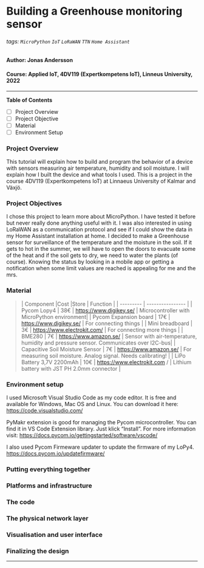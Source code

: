 # Building a Greenhouse monitoring sensor

###### tags: `MicroPython` `IoT` `LoRaWAN` `TTN` `Home Assistant`
#### Author: Jonas Andersson
#### Course: Applied IoT, 4DV119 (Expertkompetens IoT), Linneus University, 2022

---
**Table of Contents**

- [ ] Project Overview
- [ ] Project Objective
- [ ] Material
- [ ] Environment Setup

### Project Overview
This tutorial will explain how to build and program the behavior of a device with sensors measuring air temperature, humidity and soil moisture.
I will explain how I built the device and what tools I used.
This is a project in the course 4DV119 (Expertkompetens IoT) at Linnaeus University of Kalmar and Växjö.

### Project Objectives
I chose this project to learn more about MicroPython. I have tested it before but never really done anything useful with it. I was also interested in using LoRaWAN as a communication protocol and see if I could show the data in my Home Assistant installation at home.
I decided to make a Greenhouse sensor for surveillance of the temperature and the moisture in the soil. If it gets to hot in the summer, we will have to open the doors to evacuate some of the heat and if the soil gets to dry, we need to water the plants (of course). Knowing the status by looking in a mobile app or getting a notification when some limit values are reached is appealing for me and the mrs.


### Material

>| Component |Cost |Store | Function         |
>| --------- | ---------------- |
>| Pycom Lopy4 | 38€ | https://www.digikey.se/ | Microcontroller with MicroPython environment|
>| Pycom Expansion board | 17€ | https://www.digikey.se/ | For connecting things |
>| Mini breadboard | 3€ | https://www.electrokit.com/ | For connecting more things |
>| BME280 | 7€ | https://www.amazon.se/ | Sensor with air-temperature, humidity and pressure sensor. Communicates over I2C-bus|
>| Capacitive Soil Moisture Sensor | 7€ | https://www.amazon.se/ | For measuring soil moisture. Analog signal. Needs calibrating! |
>| LiPo Battery 3,7V 2200mAh | 10€ | https://www.electrokit.com / | Lithium battery with JST PH 2.0mm connector |





### Environment setup

I used Microsoft Visual Studio Code as my code editor. It is free and available for Windows, Mac OS and Linux. You can download it here:
https://code.visualstudio.com/

PyMakr extension is good for managing the Pycom microcontroller. You can find it in VS Code Extension library. Just klick “Install”. 
For more information visit:
https://docs.pycom.io/gettingstarted/software/vscode/

I also used Pycom Firmeware updater to update the firmware of my LoPy4.
https://docs.pycom.io/updatefirmware/


### Putting everything together

### Platforms and infrastructure

### The code

### The physical network layer

### Visualisation and user interface

### Finalizing the design

---
